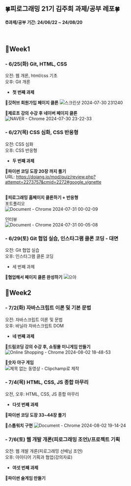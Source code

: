 ## 🍀피로그래밍 21기 김주희 과제/공부 레포🍀
#### ⏰과제/공부 기간: 24/06/22 ~ 24/08/20 </br>
</br>

## 🎯Week1
### - 6/25(화) Git, HTML, CSS
  오전: 웹 개론, html/css 기초 </br>
  오후: Git 개론

  * **첫 번째 과제** </br>
  
  **🧷깃허브 회원가입 페이지 클론**
  ![스크린샷 2024-07-30 231240](https://github.com/user-attachments/assets/7771ff0a-edfc-4925-9488-533ee45fe9e6)
  </br>

  **🧷제로초 강의 수강 후 네이버 페이지 클론**
  ![NAVER - Chrome 2024-07-30 23-22-33](https://github.com/user-attachments/assets/59935b2b-0642-4823-94c1-6a0604eed024)
  </br>

### - 6/27(목) CSS 심화, CSS 반응형
  오전: CSS 심화 </br>
  오후: CSS 반응형

  * **두 번째 과제** </br>

  **🧷파이썬 코딩 도장 20장 까지 풀기** </br>
  URL: https://dojang.io/mod/quiz/review.php?attempt=2273757&cmid=2272#google_vignette </br>
  </br>

  **🧷피로그래밍 홈페이지 클론하기 + 반응형** </br>
  포트폴리오 </br>
  ![Document - Chrome 2024-07-31 00-02-09](https://github.com/user-attachments/assets/87540047-03a1-4233-9b8d-d5906ea13cb2)
  
  인터뷰 </br>
  ![Document - Chrome 2024-07-31 00-05-08](https://github.com/user-attachments/assets/90179400-88d8-40ab-9663-285fa8e55477)

### - 6/29(토) Git 협업 실습, 인스타그램 클론 코딩 - 대면
  오전: Git 협업 실습 </br>
  오후: 인스타그램 클론 코딩

  * 세 번째 과제 </br>
  
  **🧷협업해서 페이지 클론 완성하기**
  ![으아](https://github.com/user-attachments/assets/4995dff7-5e44-490e-9518-3d6bf0d95eab)

## 🎯Week2
### - 7/2(화) 자바스크립트 이론 및 기본 문법
  오전: 자바스크립트 이론 및 문법 </br>
  오후: 바닐라 자바스크립트 DOM

  * **네 번째 과제** </br>

  **🧷드림코딩 강의 수강 후, 쇼핑몰 미니게임 만들기**
  ![Online Shopping - Chrome 2024-08-02 18-48-53](https://github.com/user-attachments/assets/3d4086ab-2979-4f96-9b0f-c4c68f0b1456)

  **🧷숫자 야구 게임** </br>
  ![제목 없는 동영상 - Clipchamp로 제작](https://github.com/user-attachments/assets/34ec6761-d3cb-485e-bd9c-115b2e6b8329)

### - 7/4(목) HTML, CSS, JS 종합 마무리
  오전, 오후: HTML, CSS, JS 종합 마무리 </br>

  * **다섯 번째 과제** </br>
  
  **🧷파이썬 코딩 도장 33~44장 풀기**</br>

  **🧷스톱워치 구현**
  ![Document - Chrome 2024-08-02 19-14-24](https://github.com/user-attachments/assets/cdaf611a-20ab-4f18-b806-e7f6b25e83cf)

### - 7/6(토) 웹 개발 개론(피로그래밍 조언)/프로젝트 기획
  오전: 웹 개발 개론(피로그래밍 선배님 조언) </br>
  오후: 아이디어 기획과 협업(강의자료)

  * **여섯 번째 과제** </br>

  **🧷파이썬 술게임 만들기**</br>
